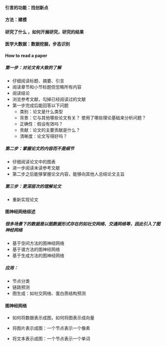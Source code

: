 #### 引言的功能：找创新点

#### 方法：建模

#### 研究了什么 ，如何开展研究，研究的结果

#### 医学大数据：数据挖掘，步态识别







#### How to read a paper

##### 第一步：对论文有大致的了解

- 仔细阅读标题、摘要、引言
- 阅读章节和小节标题但忽略所有内容
- 阅读结论
- 浏览参考文献，勾掉已经阅读过的文献
- 第一步完成后能回答以下问题
  - 类别：论文是什么类型
  - 背景：它与其他哪些论文有关？ 使用了哪些理论基础来分析问题？
  - 正确性：假设有效吗？
  - 贡献：论文的主要贡献是什么？
  - 清晰度：论文写得好吗？

##### 第二步：掌握论文的内容而不是细节

- 仔细阅读论文中的图表
- 进一步阅读未读参考文献
- 第二步之后能够掌握论文内容，能够向其他人总结论文主旨

##### 第三步：更深层次的理解论文

- 重新实现论文



#### 图神经网络综述

##### 很多场景下的数据是以图数据形式存在的如社交网络、交通网络等，因此引入了图神经网络

- 基于空间方法的图神经网络 
- 基于谱方法的图神经网络 
- 基于生成方法的图神经网络

##### 应用：

- 节点分类
- 链路预测
- 图生成：如社交网络、蛋白质结构预测



#### 图神经网络

- 如何将数据表示成图，如何将图表示成向量

- 将图片表示成图：一个节点表示一个像素
- 将文本表示成图：一个节点表示一个单词

